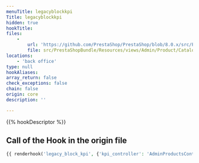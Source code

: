 ```yaml
---
menuTitle: legacyblockkpi
Title: legacyblockkpi
hidden: true
hookTitle: 
files:
    -
        url: 'https://github.com/PrestaShop/PrestaShop/blob/8.0.x/src/PrestaShopBundle/Resources/views/Admin/Product/CatalogPage/catalog.html.twig'
        file: src/PrestaShopBundle/Resources/views/Admin/Product/CatalogPage/catalog.html.twig
locations:
    - 'back office'
type: null
hookAliases: 
array_return: false
check_exceptions: false
chain: false
origin: core
description: ''

---
```


{{% hookDescriptor %}}

## Call of the Hook in the origin file

```php
{{ renderhook('legacy_block_kpi', {'kpi_controller': 'AdminProductsController'}) }}
```
